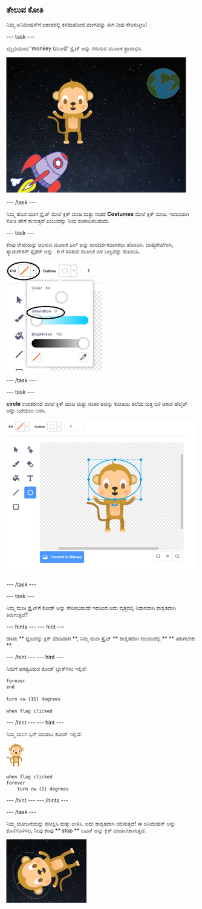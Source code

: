 ## ತೇಲುವ ಕೋತಿ

ನಿಮ್ಮ ಅನಿಮೇಷನ್‌ಗೆ ಆಕಾಶದಲ್ಲಿ ಕಳೆದುಹೋದ ಮಂಗವನ್ನು ಈಗ ನೀವು ಸೇರಿಸುತ್ತೀರಿ!

\--- task \---

ಲೈಬ್ರರಿಯಿಂದ 'monkey (ಮಂಗ)' ಸ್ಪ್ರೈಟ್ ಅನ್ನು ಸೇರಿಸುವ ಮೂಲಕ ಪ್ರಾರಂಭಿಸಿ.

![ಮ೦ಗ ಸ್ಪ್ರೈಟ್ ಅನ್ನು ಸೇರಿಸುವುದು](images/space-monkey-sprite.png)

\--- /task \---

ನಿಮ್ಮ ಹೊಸ ಮಂಗ ಸ್ಪ್ರೈಟ್ ಮೇಲೆ ಕ್ಲಿಕ್ ಮಾಡಿ ಮತ್ತು ನಂತರ **Costumes** ಮೇಲೆ ಕ್ಲಿಕ್ ಮಾಡಿ. ಇದರಿಂದಾಗಿ ಕೋತಿ ಹೇಗೆ ಕಾಣುತ್ತದೆ ಎಂಬುದನ್ನು ನೀವು ಸಂಪಾದಿಸಬಹುದು.

\--- task \---

ಕೆಂಪು ರೇಖೆಯನ್ನು ಆರಿಸುವ ಮೂಲಕ ಫಿಲ್ ಅನ್ನು ಪಾರದರ್ಶಕವಾಗಿರಲು ಹೊಂದಿಸಿ. ಬಾಹ್ಯರೇಖೆಗಾಗಿ, ಸ್ಯಾಚುರೇಶನ್ ಸ್ಲೈಡರ್ ಅನ್ನು ` 0` ಗೆ ಸರಿಸುವ ಮೂಲಕ ಬಿಳಿ ಬಣ್ಣವನ್ನು ಹೊಂದಿಸಿ.

![ಬಿಳಿ ಬಣ್ಣದ್ದಾಗಿ ಮಾಡಿ](images/make-white.png)

\--- /task \---

\--- task \---

**circle** ಉಪಕರಣದ ಮೇಲೆ ಕ್ಲಿಕ್ ಮಾಡಿ ಮತ್ತು ನಂತರ ಅದನ್ನು ಕೋತಿಯ ತಲೆಯ ಸುತ್ತ ಬಿಳಿ ಆಕಾಶ ಹೆಲ್ಮೆಟ್ ಅನ್ನು ಬರೆಯಲು ಬಳಸಿ.

![ಮಂಕಿ ಸ್ಪೇಸ್ ಹೆಲ್ಮೆಟ್](images/space-monkey-edit.png)

\--- /task \---

\--- task \---

ನಿಮ್ಮ ಮಂಕಿ ಸ್ಪ್ರೈಟ್‌ಗೆ ಕೋಡ್ ಅನ್ನು ಸೇರಿಸಬಹುದೇ ಇದರಿಂದ ಅದು ವೃತ್ತದಲ್ಲಿ ನಿಧಾನವಾಗಿ ಶಾಶ್ವತವಾಗಿ ತಿರುಗುತ್ತದೆ?

\--- hints \--- \--- hint \---

ಹಸಿರು ** ಧ್ವಜವನ್ನು ಕ್ಲಿಕ್ ಮಾಡಿದಾಗ **, ನಿಮ್ಮ ಮಂಕಿ ಸ್ಪ್ರೈಟ್ ** ಶಾಶ್ವತವಾಗಿ ವಲಯದಲ್ಲಿ ** ** ತಿರುಗಬೇಕು **.

\--- /hint \--- \--- hint \---

ನಿಮಗೆ ಅಗತ್ಯವಿರುವ ಕೋಡ್ ಬ್ಲಾಕ್‌ಗಳು ಇಲ್ಲಿವೆ:

```blocks3
forever
end

turn cw (15) degrees

when flag clicked
```

\--- /hint \--- \--- hint \---

ನಿಮ್ಮ ಮ೦ಗ ಸ್ಪಿನ್ ಮಾಡಲು ಕೋಡ್ ಇಲ್ಲಿದೆ:

![ಮಂಕಿ ಸ್ಪ್ರೈಟ್](images/sprite-monkey.png)

```blocks3
when flag clicked
forever
    turn cw (1) degrees
```

\--- /hint \--- \--- /hints \---

\--- /task \---

ನಿಮ್ಮ ಯೋಜನೆಯನ್ನು ಪರೀಕ್ಷಿಸಿ ಮತ್ತು ಉಳಿಸಿ. ಅದು ಶಾಶ್ವತವಾಗಿ ಚಲಿಸುತ್ತದೆ! ಈ ಅನಿಮೇಷನ್ ಅನ್ನು ಕೊನೆಗೊಳಿಸಲ, ನೀವು ಕೆಂಪು ** stop ** ಬಟನ್ ಅನ್ನು ಕ್ಲಿಕ್ ಮಾಡಬೇಕಾಗುತ್ತದೆ.

![ತಿರುಗುವ ಕೋತಿಯನ್ನು ಪರೀಕ್ಷಿಸಿ](images/space-spin-test.png)